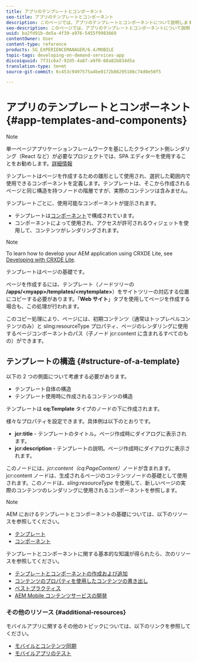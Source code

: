 ```yaml
---
title: アプリのテンプレートとコンポーネント
seo-title: アプリのテンプレートとコンポーネント
description: このページでは、アプリのテンプレートとコンポーネントについて説明します。テンプレートの構造について詳しく説明します。
seo-description: このページでは、アプリのテンプレートとコンポーネントについて説明します。テンプレートの構造について詳しく説明します。
uuid: ba2fd91b-de5a-4f39-a976-5455f9983669
contentOwner: User
content-type: reference
products: SG_EXPERIENCEMANAGER/6.4/MOBILE
topic-tags: developing-on-demand-services-app
discoiquuid: 7f31c6a7-92d5-4a87-a9f0-68a82b834d5a
translation-type: tm+mt
source-git-commit: 6c453c9497575a4be0172b86295186c74d0e50f5

---
```



# アプリのテンプレートとコンポーネント{#app-templates-and-components}

>[!NOTE]
>
>単一ページアプリケーションフレームワークを基にしたクライアント側レンダリング（React など）が必要なプロジェクトでは、SPA エディターを使用することをお勧めします。[詳細情報](/help/sites-developing/spa-overview.md)

テンプレートはページを作成するための雛形として使用され、選択した範囲内で使用できるコンポーネントを定義します。テンプレートは、そこから作成されるページと同じ構造を持つノードの階層ですが、実際のコンテンツは含みません。

テンプレートごとに、使用可能なコンポーネントが提示されます。

* テンプレートは[コンポーネント](/help/sites-developing/components.md)で構成されています。
* コンポーネントによって使用され、アクセスが許可されるウィジェットを使用して、コンテンツがレンダリングされます。

>[!NOTE]
>
>To learn how to develop your AEM application using CRXDE Lite, see [Developing with CRXDE Lite](/help/sites-developing/developing-with-crxde-lite.md).

テンプレートはページの基礎です。

ページを作成するには、テンプレート（ノードツリーの **/apps/&lt;myapp>/templates/&lt;mytemplate>**）をサイトツリーの対応する位置にコピーする必要があります。「**Web サイト**」タブを使用してページを作成する場合も、この処理が行われます。

このコピー処理により、ページには、初期コンテンツ（通常はトップレベルコンテンツのみ）と sling:resourceType プロパティ、ページのレンダリングに使用するページコンポーネントのパス（子ノード jcr:content に含まれるすべてのもの）ができます。

## テンプレートの構造 {#structure-of-a-template}

以下の 2 つの側面について考慮する必要があります。

* テンプレート自体の構造
* テンプレート使用時に作成されるコンテンツの構造

テンプレートは **cq:Template** タイプのノードの下に作成されます。

様々なプロパティを設定できます。具体例は以下のとおりです。

* **jcr:title** - テンプレートのタイトル。ページ作成時にダイアログに表示されます。
* **jcr:description** - テンプレートの説明。ページ作成時にダイアログに表示されます。

このノードには、*jcr:content（cq:PageContent）*&#x200B;ノードが含まれます。jcr:content ノードは、生成されるページのコンテンツノードの基礎として使用されます。このノードは、*sling:resourceType* を使用して、新しいページの実際のコンテンツのレンダリングに使用されるコンポーネントを参照します。

>[!NOTE]
>
>AEM におけるテンプレートとコンポーネントの基礎については、以下のリソースを参照してください。
>
>* [テンプレート](/help/sites-developing/templates.md)
>* [コンポーネント](/help/sites-developing/components.md)
>



テンプレートとコンポーネントに関する基本的な知識が得られたら、次のリソースを参照してください。

* [テンプレートとコンポーネントの作成および追加](/help/mobile/mobile-ondemand-app-templates.md)
* [コンテンツのプロパティを使用したコンテンツの書き出し](/help/mobile/on-demand-content-properties-exporting.md)
* [ベストプラクティス](/help/mobile/best-practices-aem-mobile.md)
* [AEM Mobile コンテンツサービスの開発](/help/mobile/developing-content-services.md)

### その他のリソース {#additional-resources}

モバイルアプリに関するその他のトピックについては、以下のリンクを参照してください。

* [モバイルとコンテンツ同期](/help/mobile/mobile-ondemand-contentsync.md)
* [モバイルアプリのテスト](/help/mobile/develop-mobile-apps-testing.md)

